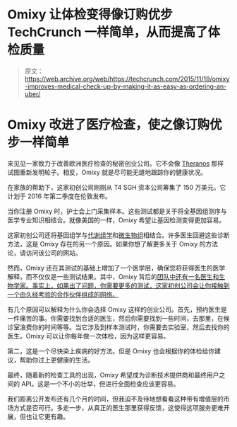 # Omixy 让体检变得像订购优步 TechCrunch 一样简单，从而提高了体检质量

> 原文：<https://web.archive.org/web/https://techcrunch.com/2015/11/19/omixy-improves-medical-check-up-by-making-it-as-easy-as-ordering-an-uber/>

# Omixy 改进了医疗检查，使之像订购优步一样简单

来见见一家致力于改善欧洲医疗检查的秘密创业公司。它不会像 [Theranos](https://web.archive.org/web/20221209064716/https://beta.techcrunch.com/2015/10/15/theranos-refutes-claims-its-blood-test-tech-is-unreliable/) 那样试图重新发明轮子。相反，Omixy 就是尽可能无缝地跟踪你的健康状况。

在家族的帮助下，这家初创公司刚刚从 T4 SGH 资本公司筹集了 150 万美元。它计划于 2016 年第二季度在伦敦发布。

当你注册 Omixy 时，护士会上门采集样本。这些测试都是关于将全基因组测序与医学专业知识相结合。就像美国的一样，Omixy 希望让基因检测变得更加容易。

这家初创公司还将基因组学与[代谢组学](https://web.archive.org/web/20221209064716/https://en.wikipedia.org/wiki/Metabolomics)和[微生物组](https://web.archive.org/web/20221209064716/https://en.wikipedia.org/wiki/Microbiota)相结合。许多医生回避这些诊断方法，这是 Omixy 存在的另一个原因。如果你想了解更多关于 Omixy 的方法论，请访问该公司的网站。

然而，Omixy 还在其测试的基础上增加了一个医学层，确保您将获得医生的医学解释，而不仅仅是一些测试结果。其中，Omixy 背后的[团队中还有一名医生和生物学家。事实上，如果出了问题，你需要更多的测试，这家初创公司会让你接触到一个由久经考验的合作伙伴组成的网络。](https://web.archive.org/web/20221209064716/https://www.omixy.com/about-us/)

有几个原因可以解释为什么你会选择 Omixy 这样的创业公司。首先，预约医生是一件痛苦的事。你需要找到合适的医生，然后你需要找到一些时间，去那里，在候诊室浪费你的时间等等。当它涉及到样本测试时，你需要去实验室，然后去找你的医生。Omixy 可以让你每年做一次体检，因为这样更容易。

第二，这是一个尽快染上疾病的好方法。但是 Omixy 也会根据你的体检给你建议，帮助你过上更健康的生活。

最终，随着新的检查工具的出现，Omixy 希望成为诊断技术提供商和最终用户之间的 API。这是一个不小的壮举，但进行全面检查应该更容易。

我们距离公开发布还有几个月的时间，但我迫不及待地想看看这种带有增值层的市场方式是否可行。多走一步，从真正的医生那里获得反馈，这使得这项服务更难开展，但也让它更有趣。
